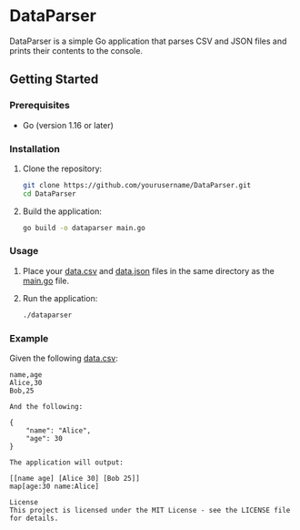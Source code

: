 # DataParser

DataParser is a simple Go application that parses CSV and JSON files and prints their contents to the console.

## Getting Started

### Prerequisites

- Go (version 1.16 or later)

### Installation

1. Clone the repository:

    ```sh
    git clone https://github.com/yourusername/DataParser.git
    cd DataParser
    ```

2. Build the application:

    ```sh
    go build -o dataparser main.go
    ```

### Usage

1. Place your [data.csv](http://_vscodecontentref_/1) and [data.json](http://_vscodecontentref_/2) files in the same directory as the [main.go](http://_vscodecontentref_/3) file.

2. Run the application:

    ```sh
    ./dataparser
    ```

### Example

Given the following [data.csv](http://_vscodecontentref_/4):

```csv
name,age
Alice,30
Bob,25

And the following: 

{
    "name": "Alice",
    "age": 30
}

The application will output:

[[name age] [Alice 30] [Bob 25]]
map[age:30 name:Alice]

License
This project is licensed under the MIT License - see the LICENSE file for details.